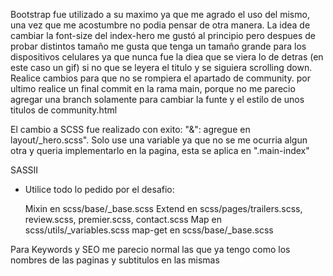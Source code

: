 Bootstrap fue utilizado a su maximo ya que me agrado el uso del mismo, una vez que me acostumbre no podia pensar de otra manera.
La idea de cambiar la font-size del index-hero me gustó al principio pero despues de probar distintos tamaño me gusta que tenga un tamaño grande para los dispositivos celulares ya que nunca fue la diea que se viera lo de detras (en este caso un gif) si no que se leyera el titulo y se siguiera scrolling down.
Realice cambios para que no se rompiera el apartado de community.
por ultimo realice un final commit en la rama main, porque no me parecio agregar una branch solamente para cambiar la funte y el estilo de unos titulos de community.html


El cambio a SCSS fue realizado con exito:
"&": agregue en layout/_hero.scss".
Solo use una variable ya que no se me ocurria algun otra y queria implementarlo en la pagina, esta se aplica en ".main-index"

SASSII

- Utilice todo lo pedido por el desafio:

    Mixin en scss/base/_base.scss
    Extend en scss/pages/trailers.scss, review.scss, premier.scss, contact.scss
    Map en scss/utils/_variables.scss
    map-get en scss/base/_base.scss

Para Keywords y SEO me parecio normal las que ya tengo como los nombres de las paginas y subtitulos en las mismas

